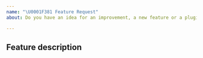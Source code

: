 ```yaml
---
name: "\U0001F381 Feature Request"
about: Do you have an idea for an improvement, a new feature or a plugin?

---
```


## Feature description
<!-- Please describe the feature: Which area of the project is it related to? What specific solution would you like? -->
